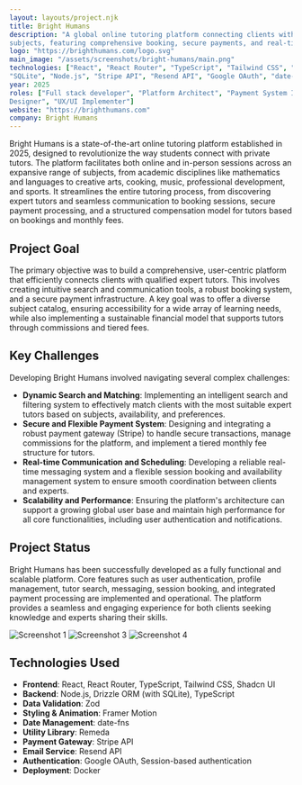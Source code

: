 ```yaml
---
layout: layouts/project.njk
title: Bright Humans
description: "A global online tutoring platform connecting clients with expert tutors across diverse
subjects, featuring comprehensive booking, secure payments, and real-time communication capabilities."
logo: "https://brighthumans.com/logo.svg"
main_image: "/assets/screenshots/bright-humans/main.png"
technologies: ["React", "React Router", "TypeScript", "Tailwind CSS", "Shadcn UI", "Zod", "Drizzle ORM",
"SQLite", "Node.js", "Stripe API", "Resend API", "Google OAuth", "date-fns", "Framer Motion", "Remeda"]
year: 2025
roles: ["Full stack developer", "Platform Architect", "Payment System Integrator", "Communication System
Designer", "UX/UI Implementer"]
website: "https://brighthumans.com"
company: Bright Humans
---
```


Bright Humans is a state-of-the-art online tutoring platform established in 2025, designed to
revolutionize the way students connect with private tutors. The platform facilitates both online and
in-person sessions across an expansive range of subjects, from academic disciplines like mathematics and
languages to creative arts, cooking, music, professional development, and sports. It streamlines the
entire tutoring process, from discovering expert tutors and seamless communication to booking sessions,
secure payment processing, and a structured compensation model for tutors based on bookings and monthly
fees.

## Project Goal

The primary objective was to build a comprehensive, user-centric platform that efficiently connects
clients with qualified expert tutors. This involves creating intuitive search and communication tools, a
robust booking system, and a secure payment infrastructure. A key goal was to offer a diverse subject
catalog, ensuring accessibility for a wide array of learning needs, while also implementing a
sustainable financial model that supports tutors through commissions and tiered fees.

## Key Challenges

Developing Bright Humans involved navigating several complex challenges:
-   **Dynamic Search and Matching**: Implementing an intelligent search and filtering system to
effectively match clients with the most suitable expert tutors based on subjects, availability, and
preferences.
-   **Secure and Flexible Payment System**: Designing and integrating a robust payment gateway (Stripe)
to handle secure transactions, manage commissions for the platform, and implement a tiered monthly fee
structure for tutors.
-   **Real-time Communication and Scheduling**: Developing a reliable real-time messaging system and a
flexible session booking and availability management system to ensure smooth coordination between
clients and experts.
-   **Scalability and Performance**: Ensuring the platform's architecture can support a growing global
user base and maintain high performance for all core functionalities, including user authentication and
notifications.

## Project Status

Bright Humans has been successfully developed as a fully functional and scalable platform. Core features
such as user authentication, profile management, tutor search, messaging, session booking, and
integrated payment processing are implemented and operational. The platform provides a seamless and
engaging experience for both clients seeking knowledge and experts sharing their skills.


![Screenshot 1](/assets/screenshots/bright-humans/screenshot1.png) 
![Screenshot 3](/assets/screenshots/bright-humans/screenshot3.png) 
![Screenshot 4](/assets/screenshots/bright-humans/screenshot4.png) 

## Technologies Used

*   **Frontend**: React, React Router, TypeScript, Tailwind CSS, Shadcn UI
*   **Backend**: Node.js, Drizzle ORM (with SQLite), TypeScript
*   **Data Validation**: Zod
*   **Styling & Animation**: Framer Motion
*   **Date Management**: date-fns
*   **Utility Library**: Remeda
*   **Payment Gateway**: Stripe API
*   **Email Service**: Resend API
*   **Authentication**: Google OAuth, Session-based authentication
*   **Deployment**: Docker
